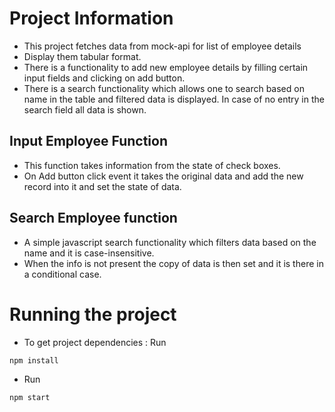 # Project Information

* This project fetches data from mock-api for list of employee details
* Display them tabular format.
* There is a functionality to add new employee details by filling certain input fields and clicking on add button.
* There is a search functionality which allows one to search based on name in the table and filtered data is displayed. In case of no entry in the search field all data is shown.

## Input Employee Function
* This function takes information from the state of check boxes.
* On Add button click event it takes the original data and add the new record into it and set the state of data.

## Search Employee function
* A simple javascript search functionality which filters data based on the name and it is case-insensitive.
* When the info is not present the copy of data is then set and it is there in a conditional case.

# Running the project
* To get project dependencies :  Run 
```
npm install
```
* Run
```
npm start
```